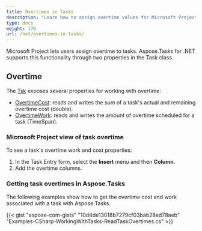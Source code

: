 ```yaml
---
title: Overtimes in Tasks
description: "Learn how to assign overtime values for Microsoft Project (MPP/XML) tasks using Aspose.Tasks for .NET."
type: docs
weight: 170
url: /net/overtimes-in-tasks/
---
```


Microsoft Project lets users assign overtime to tasks. Aspose.Tasks for .NET supports this functionality through two properties in the Task class.

## **Overtime**
The [Tsk](https://reference.aspose.com/tasks/net/aspose.tasks/tsk) exposes several properties for working with overtime:

- [OvertimeCost](https://reference.aspose.com/tasks/net/aspose.tasks/tsk/fields/overtimecost): reads and writes the sum of a task's actual and remaining overtime cost (double).
- [OvertimeWork](https://reference.aspose.com/tasks/net/aspose.tasks/tsk/fields/overtimework): reads and writes the amount of overtime scheduled for a task (TimeSpan).

### **Microsoft Project view of task overtime**
To see a task's overtime work and cost properties:

1. In the Task Entry form, select the **Insert** menu and then **Column**.
2. Add the overtime columns.

### **Getting task overtimes in Aspose.Tasks**
The following examples show how to get the overtime cost and work associated with a task with Aspose.Tasks.

{{< gist "aspose-com-gists" "10d4de13018b7279cf03bab28ed78aeb" "Examples-CSharp-WorkingWithTasks-ReadTaskOvertimes.cs" >}}
